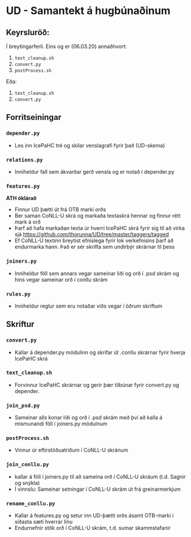 # UD - Samantekt á hugbúnaðinum 
## Keyrsluröð:
Í breytingarferli. Eins og er (06.03.20) annaðhvort:
1. `text_cleanup.sh`
2. `convert.py`
3. `postProcess.sh`

Eða:
1. `text_cleanup.sh`
2. `convert.py`

## Forritseiningar
### `depender.py`
 - Les inn IcePaHC tré og skilar venslagrafi fyrir það (UD-skema) 
### `relations.py`
- Inniheldur fall sem ákvarðar gerð vensla og er notað í depender.py

### `features.py`
**ATH óklárað**
- Finnur UD þætti út frá OTB marki orðs
- Ber saman CoNLL-U skrá og markaða textaskrá hennar og finnur rétt mark á orð
- Þarf að hafa markaðan texta úr hverri IcePaHC skrá fyrir sig til að virka sjá https://github.com/thorunna/UD/tree/master/taggers/tagged
- Ef CoNLL-U textinn breytist efnislega fyrir lok verkefnisins þarf að endurmarka hann. Það er sér skrifta sem undirbýr skrárnar til þess

### `joiners.py`
- Inniheldur föll sem annars vegar sameinar liði og orð í .psd skrám og hins vegar sameinar orð í conllu skrám

### `rules.py`
- Inniheldur reglur sem eru notaðar víðs vegar í öðrum skriftum

## Skriftur
### `convert.py`
- Kallar á depender.py módulinn og skrifar út .conllu skrárnar fyrir hverja IcePaHC skrá
### `text_cleanup.sh` 
- Forvinnur IcePaHC skrárnar og gerir þær tilbúnar fyrir convert.py og depender.
### `join_psd.py`
- Sameinar alls konar liði og orð í .psd skrám með því að kalla á mismunandi föll í joiners.py módulnum
### `postProcess.sh`
- Vinnur úr eftirstöðuatriðum í CoNLL-U skránum

### `join_conllu.py`
- kallar á föll í joiners.py til að sameina orð í CoNLL-U skráum (t.d. Sagnir og snýkla) 
- Í vinnslu: Sameinar setningar í CoNLL-U skrám út frá greinarmerkjum

### `rename_conllu.py`
- Kallar á features.py og setur inn UD-þætti orðs ásamt OTB-marki í síðasta sæti hverrar línu
- Endurnefnir stök orð í CoNLL-U skrám, t.d. sumar skammstafanir 

